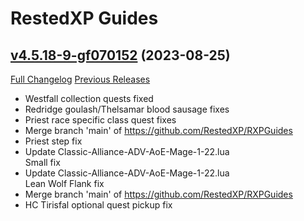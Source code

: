 # RestedXP Guides

## [v4.5.18-9-gf070152](https://github.com/RestedXP/RXPGuides/tree/f0701520babae7f77b1b6f137d1781e8730843ca) (2023-08-25)
[Full Changelog](https://github.com/RestedXP/RXPGuides/compare/v4.5.18...f0701520babae7f77b1b6f137d1781e8730843ca) [Previous Releases](https://github.com/RestedXP/RXPGuides/releases)

- Westfall collection quests fixed  
- Redridge goulash/Thelsamar blood sausage fixes  
- Priest race specific class quest fixes  
- Merge branch 'main' of https://github.com/RestedXP/RXPGuides  
- Priest step fix  
- Update Classic-Alliance-ADV-AoE-Mage-1-22.lua  
    Small fix  
- Update Classic-Alliance-ADV-AoE-Mage-1-22.lua  
    Lean Wolf Flank fix  
- Merge branch 'main' of https://github.com/RestedXP/RXPGuides  
- HC Tirisfal optional quest pickup fix  

